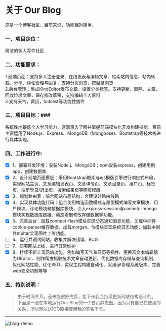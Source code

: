 # 关于 Our Blog #
这是一个博客社区，目前来说，功能相对简单。
### 一、项目定位： ###
简洁的多人写作社区
### 二、功能需求： ###
1.前端页面：支持多人注册登录、在线发表与编辑文章、检索站内信息、站内转载、分享、评论管理与回复，支持分页浏览，按目录浏览    
2.后台管理：集成KindEditor发布文章，设置分类标签。支持更新，删除、文章、回收垃圾文章，保存修改草稿，支持编辑个人资料    
3.支持天气，黄历，todolist等功能性插件    
### 三、项目目标：###
系统性地锻炼个人学习能力，逐渐深入了解并掌握前端模块化开发构建技能，目前主要运用了Node.js、Express、MongoDB（Mongoose)、Bootstrap等技术栈进行具体实现。
### 四、工作进行中: ###
- [x] 1、部署开发环境：安装Node.j、MongoDB；npm安装express，创建用例app，创建数据库
- [x] 2、设计前端页面模版：采用Bootstrap框架与ejs模版引擎进行响应式布局，实现网站主页、文章编辑发表页、文章详情页、文章目录页、用户页、标签页、注册登录/退出页、搜索结果页等网页模版
- [x] 3、规划路由表：综合网站布局结构，合理设计路由线路
- [x] 4、实现具体功能代码：组合使用构造函数模式与原型模式编写文章模块、用户模块、评论模块和数据库模块，引入express-session与connetc-mongo模块实现数据库链接、动态增删修改存储数据等功能。
- [x] 5、完善后台：加载connect-flash模块实现动态通知消息功能，加载中间件cookie-parser缓存数据，加载morgan、fs模块实现系统日志功能，加载中间件multer实现图片上传功能。
- [ ] 6、运行并调试网站，收集并解决错误、BUG    
- [ ] 7、部署网站上线，进行日常维护    
- [x] 8、持续不断丰富网站功能，例如编写天气和日历等插件、更换富文本编辑器为UEditor、制作爬虫抓取技术文章自动更新、优化数据库存储与查询机制、优化网站性能、优化SEO、实现工程构建自动化、采用git管理系统版本、完善web安全机制等等    
    
### 五、特别说明： ###
> 由于时间关系，还未能很好完善，接下来我会持续更新网站结构设计的。
下面是一张在本地运行Our Blog的一个首页静态图。因为只有自己在使用的关系，所以网站LOGO直接使用我的笔名千无。
------
![blog-demo](http://ojpkqcfpq.bkt.clouddn.com/Our%20Blog.png)